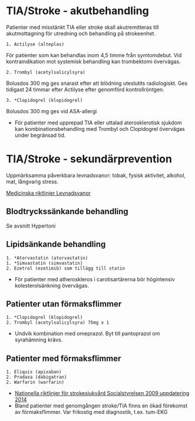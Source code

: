 TIA/Stroke - akutbehandling
===========================

Patienter med misstänkt TIA eller stroke skall akutremitteras till 
akutmottagning för utredning och behandling på strokeenhet.

    1. Actilyse (alteplas)

För patienter som kan behandlas inom 4,5 timme från symtomdebut. Vid 
kontraindikation mot systemisk behandling kan trombektomi övervägas.

    2. Trombyl (acetylsalicylsyra)

Bolusdos 300 mg ges snarast efter att blödning uteslutits radiologiskt. 
Ges tidigast 24 timmar efter Actilyse efter genomförd kontrollröntgen.
    
	3. *Clopidogrel (klopidogrel)

Bolusdos 300 mg ges vid ASA-allergi

- För patienter med upprepad TIA eller uttalad aterosklerotisk sjukdom kan 
  kombinationsbehandling med Trombyl och Clopidogrel övervägas under begränsad
  tid.


TIA/Stroke - sekundärprevention
===============================

Uppmärksamma påverkbara levnadsvanor: tobak, fysisk aktivitet, alkohol,
mat, långvarig stress.

[Medicinska riktlinjer Levnadsvanor](http://intern.ltkronoberg.se/hem/HoS/HoS-personal/VardrutinerPM/Halsoframjande/)

Blodtryckssänkande behandling
-----------------------------

Se avsnitt Hypertoni

Lipidsänkande behandling
------------------------
    1. *Atorvastatin (atorvastatin)
    1. *Simvastatin (simvastatin)
	2. Ezetrol (ezetimib) som tillägg till statin

- För patienter med atheroskleros i carotisartärerna bör högintensiv 
  kolesterolsänkning övervägas.


Patienter utan förmaksflimmer
-----------------------------
    1. *Clopidogrel (klopidogrel)
	2. Trombyl (acetylsalicylsyra) 75mg x 1

- Undvik kombination med omeprazol. Byt till pantoprazol om syrahämning krävs.

Patienter med förmaksflimmer
----------------------------
    1. Eliquis (apixaban)
    2. Pradaxa (dabigatran)
    2. Warfarin (warfarin)

-   [Nationella riktlinjer för strokesjukvård Socialstyrelsen 2009 uppdatering 2014](http://www.socialstyrelsen.se/nationellariktlinjerforstrokesjukvard)
-	Bland patienter med genomgången stroke/TIA finns en ökad förekomst av
    förmaksflimmer. Var frikostig med diagnostik, t.ex. tum-EKG
